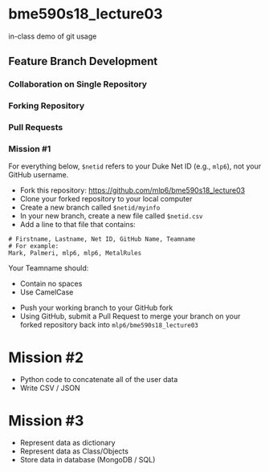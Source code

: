 # bme590s18_lecture03
in-class demo of git usage

## Feature Branch Development

### Collaboration on Single Repository

### Forking Repository

### Pull Requests 

### Mission #1
For everything below, `$netid` refers to your Duke Net ID (e.g., `mlp6`), not your GitHub username.
* Fork this repository: https://github.com/mlp6/bme590s18_lecture03
* Clone your forked repository to your local computer
* Create a new branch called `$netid/myinfo`
* In your new branch, create a new file called `$netid.csv`
* Add a line to that file that contains:
```
# Firstname, Lastname, Net ID, GitHub Name, Teamname
# For example:
Mark, Palmeri, mlp6, mlp6, MetalRules
```
Your Teamname should:
  + Contain no spaces
  + Use CamelCase
* Push your working branch to your GitHub fork
* Using GitHub, submit a Pull Request to merge your branch on your forked repository back into `mlp6/bme590s18_lecture03`

# Mission #2
* Python code to concatenate all of the user data
* Write CSV / JSON

# Mission #3
* Represent data as dictionary
* Represent data as Class/Objects
* Store data in database (MongoDB / SQL)
